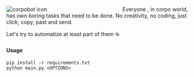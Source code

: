 <p align="center">
  <img src="corpobot.PNG"
     align="center"
     alt="corpobot icon"
     style="float: left; margin-right: 200px;" />
</p>

Everyone , in corpo world, has own boring tasks that need to be done.
No creativity, no coding, just click, copy, past and send.

Let's try to automatize at least part of them :coffee:

#### Usage
```buildoutcfg
pip install -r requirements.txt
python main.py <OPTIONS>
```

